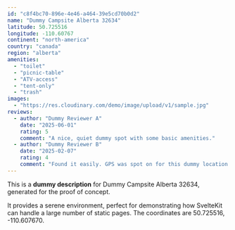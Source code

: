 ```yaml
---
id: "c8f4bc70-896e-4e46-a464-39e5cd70b0d2"
name: "Dummy Campsite Alberta 32634"
latitude: 50.725516
longitude: -110.60767
continent: "north-america"
country: "canada"
region: "alberta"
amenities:
  - "toilet"
  - "picnic-table"
  - "ATV-access"
  - "tent-only"
  - "trash"
images:
  - "https://res.cloudinary.com/demo/image/upload/v1/sample.jpg"
reviews:
  - author: "Dummy Reviewer A"
    date: "2025-06-01"
    rating: 5
    comment: "A nice, quiet dummy spot with some basic amenities."
  - author: "Dummy Reviewer B"
    date: "2025-02-07"
    rating: 4
    comment: "Found it easily. GPS was spot on for this dummy location."
---
```


This is a **dummy description** for Dummy Campsite Alberta 32634, generated for the proof of concept.

It provides a serene environment, perfect for demonstrating how SvelteKit can handle a large number of static pages. The coordinates are 50.725516, -110.607670.
